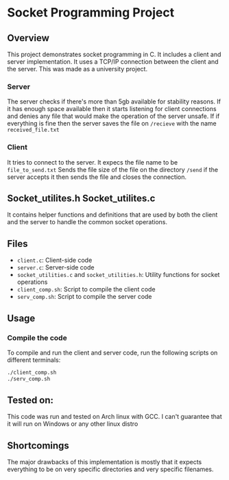 # Socket Programming Project

## Overview
This project demonstrates socket programming in C. It includes a client and server implementation. It uses a TCP/IP connection between the client and the server.
This was made as a university project.

### Server
The server checks if there's more than 5gb available for stability reasons. 
If it has enough space available then it starts listening for client connections and denies any file that would make the operation of the server unsafe. 
If if everything is fine then the server saves the file on `/recieve` with the name `received_file.txt`

### Client
It tries to connect to the server. 
It expecs the file name to be `file_to_send.txt`
Sends the file size of the file on the directory `/send`
if the server accepts it then sends the file and closes the connection.

## Socket_utilites.h  Socket_utilites.c
It contains helper functions and definitions that are used by both the client and the server to handle the common socket operations.


## Files
- `client.c`: Client-side code
- `server.c`: Server-side code
- `socket_utilities.c` and `socket_utilities.h`: Utility functions for socket operations
- `client_comp.sh`: Script to compile the client code
- `serv_comp.sh`: Script to compile the server code

## Usage
### Compile the code
To compile and run the client and server code, run the following scripts on different terminals:
```sh
./client_comp.sh
./serv_comp.sh
```

## Tested on:
This code was run and tested on Arch linux with GCC. I can't guarantee that it will run on Windows or any other linux distro


## Shortcomings
The major drawbacks of this implementation is mostly that it expects everything to be on very specific directories and very specific filenames.
